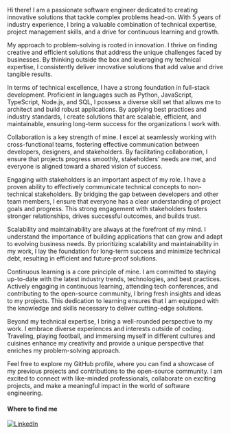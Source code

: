 Hi there! I am a passionate software engineer dedicated to creating innovative solutions that tackle complex problems head-on. With 5 years of industry experience, I bring a valuable combination of technical expertise, project management skills, and a drive for continuous learning and growth.

My approach to problem-solving is rooted in innovation. I thrive on finding creative and efficient solutions that address the unique challenges faced by businesses. By thinking outside the box and leveraging my technical expertise, I consistently deliver innovative solutions that add value and drive tangible results.

In terms of technical excellence, I have a strong foundation in full-stack development. Proficient in languages such as Python, JavaScript, TypeScript, Node.js, and SQL, I possess a diverse skill set that allows me to architect and build robust applications. By applying best practices and industry standards, I create solutions that are scalable, efficient, and maintainable, ensuring long-term success for the organizations I work with.

Collaboration is a key strength of mine. I excel at seamlessly working with cross-functional teams, fostering effective communication between developers, designers, and stakeholders. By facilitating collaboration, I ensure that projects progress smoothly, stakeholders' needs are met, and everyone is aligned toward a shared vision of success.

Engaging with stakeholders is an important aspect of my role. I have a proven ability to effectively communicate technical concepts to non-technical stakeholders. By bridging the gap between developers and other team members, I ensure that everyone has a clear understanding of project goals and progress. This strong engagement with stakeholders fosters stronger relationships, drives successful outcomes, and builds trust.

Scalability and maintainability are always at the forefront of my mind. I understand the importance of building applications that can grow and adapt to evolving business needs. By prioritizing scalability and maintainability in my work, I lay the foundation for long-term success and minimize technical debt, resulting in efficient and future-proof solutions.

Continuous learning is a core principle of mine. I am committed to staying up-to-date with the latest industry trends, technologies, and best practices. Actively engaging in continuous learning, attending tech conferences, and contributing to the open-source community, I bring fresh insights and ideas to my projects. This dedication to learning ensures that I am equipped with the knowledge and skills necessary to deliver cutting-edge solutions.

Beyond my technical expertise, I bring a well-rounded perspective to my work. I embrace diverse experiences and interests outside of coding. Traveling, playing football, and immersing myself in different cultures and cuisines enhance my creativity and provide a unique perspective that enriches my problem-solving approach.

Feel free to explore my GitHub profile, where you can find a showcase of my previous projects and contributions to the open-source community. I am excited to connect with like-minded professionals, collaborate on exciting projects, and make a meaningful impact in the world of software engineering.
  
<h4>Where to find me</h4>
<p>
<a href="https://www.linkedin.com/in/raymondoluochke" target="_blank"><img alt="LinkedIn" src="https://img.shields.io/badge/linkedin-%230077B5.svg?&style=for-the-badge&logo=linkedin&logoColor=white" /></a> 
</p>
